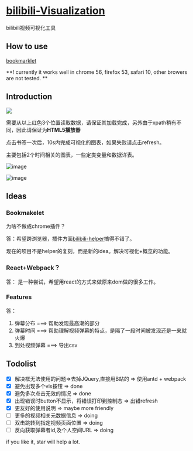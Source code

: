 # [bilibili-Visualization](https://h12345jack.github.io/bilibili-Visualization/)
bilibili视频可视化工具

## How to use


[bookmarklet](https://h12345jack.github.io/bilibili-Visualization/)



**! currently it works well in chrome 56, firefox 53, safari 10, other browers are not tested. **

## Introduction

![](http://ww1.sinaimg.cn/mw690/006C73MUly1fd1sake0twj30zc0ox10k)

需要从以上红色3个位置读取数据，请保证其加载完成，另外由于xpath稍有不同，因此请保证为**HTML5播放器**

点击书签一次后，10s内完成可视化的图表，如果失败请点击refresh。

主要包括2个时间相关的图表，一些定类变量和数据详表。

![image](https://ws1.sinaimg.cn/mw690/006C73MUly1fgd2e4zn1vj315l0owadr.jpg)

![image](https://ws4.sinaimg.cn/mw690/006C73MUly1fgd2e4zns7j315s0ni41n.jpg)


## Ideas
### Bookmakelet

为啥不做成chrome插件？


答：希望跨浏览器，插件方面[bilibili-helper](https://github.com/zacyu/bilibili-helper)搞得不错了。

现在的项目不是helper的复刻，而是新的idea。解决可视化+概览的功能。

### React+Webpack？
答： 是一种尝试，希望用react的方式来做原来dom做的很多工作。

### Features

答：
1. 弹幕分布 ===> 帮助发现最高潮的部分
2. 弹幕时间 ===> 帮助理解视频弹幕的特点，是隔了一段时间被发现还是一来就火爆
3. 到处视频弹幕 ===> 导出csv



## Todolist
- [x] 解决框无法使用的问题=>去掉JQuery,直接用B站的 => 使用antd + webpack
- [x] 避免出现多个vis按钮 => done
- [x] 避免多次点击无效的情况 => done
- [x] 出现错误时button不显示，将错误打印到控制态 => 出错refresh
- [x] 更友好的使用说明 => maybe more friendly
- [ ] 更多的视频相关元数据信息 => doing
- [ ] 双击跳转到指定视频页面位置 => doing
- [ ] 反向获取弹幕者id,及个人空间URL => doing

if you like it, star will help a lot.
